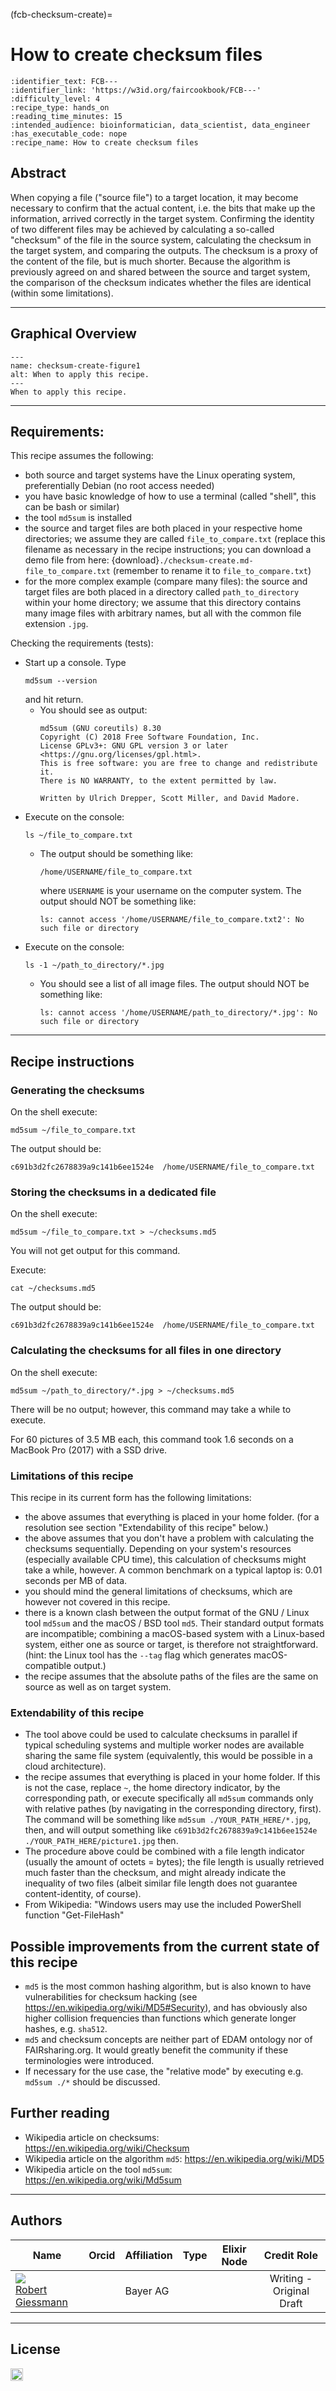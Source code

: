 (fcb-checksum-create)=
# How to create checksum files

<!-- TODO identifier needs to be minted and inserted -->
````{panels_fairplus}
:identifier_text: FCB--- 
:identifier_link: 'https://w3id.org/faircookbook/FCB---'
:difficulty_level: 4
:recipe_type: hands_on
:reading_time_minutes: 15
:intended_audience: bioinformatician, data_scientist, data_engineer
:has_executable_code: nope
:recipe_name: How to create checksum files
```` 

## Abstract

When copying a file ("source file") to a target location, it may become necessary
to confirm that the actual content, i.e. the bits that make up the information, arrived correctly in the target system.
Confirming the identity of two different files may be achieved by calculating
a so-called "checksum" of the file
in the source system, calculating the checksum in the target system, and comparing
the outputs. The checksum is a proxy of the content of the file, but is much shorter.
Because the algorithm is previously agreed on and shared between the source and target system,
the comparison of the checksum indicates whether the files are identical (within some limitations).


---

## Graphical Overview

```{figure} checksum-create.md-figure1.mmd.png
---
name: checksum-create-figure1
alt: When to apply this recipe.
---
When to apply this recipe.
```


---
 
## Requirements:

This recipe assumes the following:

  - both source and target systems have the Linux operating system, preferentially Debian (no root access needed)
  - you have basic knowledge of how to use a terminal (called "shell", this can be bash or similar)
  - the tool `md5sum` is installed
  - the source and target files are both placed in your respective home directories; we assume they are called `file_to_compare.txt` (replace this filename as necessary in the recipe instructions; you can download a demo file from here: {download}`./checksum-create.md-file_to_compare.txt` (remember to rename it to `file_to_compare.txt`)
  - for the more complex example (compare many files): the source and target files are both placed in a directory called `path_to_directory` within your home directory; we assume that this directory contains many image files with arbitrary names, but all with the common file extension `.jpg`.


Checking the requirements (tests):

  - Start up a console. Type 
    ```
    md5sum --version
    ``` 
    and hit return.
      - You should see as output: 
        ```text
        md5sum (GNU coreutils) 8.30
        Copyright (C) 2018 Free Software Foundation, Inc.
        License GPLv3+: GNU GPL version 3 or later <https://gnu.org/licenses/gpl.html>.
        This is free software: you are free to change and redistribute it.
        There is NO WARRANTY, to the extent permitted by law.

        Written by Ulrich Drepper, Scott Miller, and David Madore.
        ```
  - Execute on the console: 
    ```
    ls ~/file_to_compare.txt
    ```
    - The output should be something like:
      ```
      /home/USERNAME/file_to_compare.txt
      ```
      where `USERNAME` is your username on the computer system. The output should NOT be something like:
      ```
      ls: cannot access '/home/USERNAME/file_to_compare.txt2': No such file or directory
      ```
  - Execute on the console:
    ```
    ls -1 ~/path_to_directory/*.jpg
    ```
    - You should see a list of all image files. The output should NOT be something like:
      ```
      ls: cannot access '/home/USERNAME/path_to_directory/*.jpg': No such file or directory
      ```



---

## Recipe instructions

### Generating the checksums

On the shell execute:

`md5sum ~/file_to_compare.txt`

The output should be:

`c691b3d2fc2678839a9c141b6ee1524e  /home/USERNAME/file_to_compare.txt`

### Storing the checksums in a dedicated file


On the shell execute:

`md5sum ~/file_to_compare.txt > ~/checksums.md5`

You will not get output for this command. 

Execute: 

`cat ~/checksums.md5`

The output should be:

`c691b3d2fc2678839a9c141b6ee1524e  /home/USERNAME/file_to_compare.txt`

### Calculating the checksums for all files in one directory

On the shell execute:

`md5sum ~/path_to_directory/*.jpg > ~/checksums.md5`

There will be no output; however, this command may take a while to execute.

For 60 pictures of 3.5 MB each, this command took 1.6 seconds on a MacBook Pro (2017) with a SSD drive.


### Limitations of this recipe

This recipe in its current form has the following limitations:

  - the above assumes that everything is placed in your home folder. (for a resolution see section "Extendability of this recipe" below.)
  - the above assumes that you don't have a problem with calculating the checksums sequentially. Depending on your system's resources (especially available CPU time), this calculation of checksums might take a while, however. A common benchmark on a typical laptop is: 0.01 seconds per MB of data.  
  - you should mind the general limitations of checksums, which are however not covered in this recipe.
  - there is a known clash between the output format of the GNU / Linux tool `md5sum` and the macOS / BSD tool `md5`. Their standard output formats are incompatible; combining a macOS-based system with a Linux-based system, either one as source or target, is therefore not straightforward. (hint: the Linux tool has the `--tag` flag which generates macOS-compatible output.) 
  - the recipe assumes that the absolute paths of the files are the same on source as well as on target system. 


### Extendability of this recipe

- The tool above could be used to calculate checksums in parallel if typical scheduling systems and multiple worker nodes are available sharing the same file system (equivalently, this would be possible in a cloud architecture).
- the recipe assumes that everything is placed in your home folder. If this is not the case, replace `~`, the home directory indicator, by the corresponding path, or execute specifically all `md5sum` commands only with relative pathes (by navigating in the corresponding directory, first). The command will be something like `md5sum ./YOUR_PATH_HERE/*.jpg`, then, and will output something like `c691b3d2fc2678839a9c141b6ee1524e  ./YOUR_PATH_HERE/picture1.jpg` then.
- The procedure above could be combined with a file length indicator (usually the amount of octets = bytes); the file length is usually retrieved much faster than the checksum, and might already indicate the inequality of two files (albeit similar file length does not guarantee content-identity, of course).
- From Wikipedia: "Windows users may use the included PowerShell function "Get-FileHash"

## Possible improvements from the current state of this recipe

- `md5` is the most common hashing algorithm, but is also known to have vulnerabilities for checksum hacking (see <https://en.wikipedia.org/wiki/MD5#Security>), and has obviously also higher collision frequencies than functions which generate longer hashes, e.g. `sha512`.
- `md5` and checksum concepts are neither part of EDAM ontology nor of FAIRsharing.org. It would greatly benefit the community if these terminologies were introduced.
- If necessary for the use case, the "relative mode" by executing e.g. `md5sum ./*` should be discussed.


## Further reading

- Wikipedia article on checksums: <https://en.wikipedia.org/wiki/Checksum>
- Wikipedia article on the algorithm `md5`: <https://en.wikipedia.org/wiki/MD5>
- Wikipedia article on the tool `md5sum`: <https://en.wikipedia.org/wiki/Md5sum>


---

## Authors

| Name | Orcid | Affiliation | Type | Elixir Node | Credit Role |
|------|-------|-------------|------|:-----------:|:-----------:|
| <div class="firstCol"><a target="_blank" href='https://github.com/robertgiessmann'><img class='avatar-style' src='https://avatars.githubusercontent.com/robertgiessmann'></img><div class="d-block">Robert Giessmann</div></a> </div>      | <a target="_blank" href='https://orcid.org/0000-0002-0254-1500'><i class='fab fa-orcid fa-2x text--orange'></i></a> | Bayer AG                 | <i class="fas fa-industry fa-1x text--purple-light" alt="EFPIA"></i>   | <!-- no elixir node --> | Writing - Original Draft


---

## License

<a href="https://creativecommons.org/licenses/by/4.0/"><img src="https://mirrors.creativecommons.org/presskit/buttons/80x15/png/by-sa.png" height="20"/></a>
